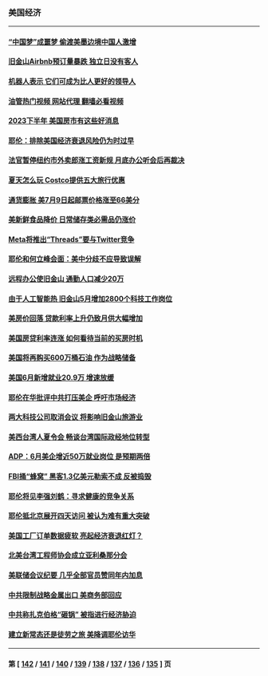 ### 美国经济
---
#### [“中国梦”成噩梦 偷渡美墨边境中国人激增](../../pages/ncid1078158/n14031722.md?07110845) 
#### [旧金山Airbnb预订量暴跌 独立日没有客人](../../pages/ncid1078158/n14031428.md?07110845) 
#### [机器人表示 它们可成为比人更好的领导人](../../pages/ncid1078158/n14031422.md?07110845) 
#### [油管热门视频 网站代理 翻墙必看视频](http://138.2.39.72:81/youtube.html?epic-marker?07110845)
#### [2023下半年 美国房市有这些好消息](../../pages/ncid1078158/n14031385.md?07110845) 
#### [耶伦：排除美国经济衰退风险仍为时过早](../../pages/ncid1078158/n14031285.md?07110845) 
#### [法官暂停纽约市外卖郎涨工资新规 月底办公听会后再裁决](../../pages/ncid1078158/n14031313.md?07110845) 
#### [夏天怎么玩 Costco提供五大旅行优惠](../../pages/ncid1078158/n14026397.md?07110845) 
#### [通货膨胀 美7月9日起邮票价格涨至66美分](../../pages/ncid1078158/n14030863.md?07110845) 
#### [美新鲜食品降价 日常储存类必需品仍涨价](../../pages/ncid1078158/n14030780.md?07110845) 
#### [Meta将推出“Threads”要与Twitter竞争](../../pages/ncid1078158/n14030824.md?07110845) 
#### [耶伦和何立峰会面：美中分歧不应导致误解](../../pages/ncid1078158/n14030774.md?07110845) 
#### [远程办公使旧金山 通勤人口减少20万](../../pages/ncid1078158/n14030694.md?07110845) 
#### [由于人工智能热 旧金山5月增加2800个科技工作岗位](../../pages/ncid1078158/n14030633.md?07110845) 
#### [美房价回落 贷款利率上升仍致月供大幅增加](../../pages/ncid1078158/n14030451.md?07110845) 
#### [美国房贷利率连涨 如何看待当前的买房时机](../../pages/ncid1078158/n14030488.md?07110845) 
#### [美国将再购买600万桶石油 作为战略储备](../../pages/ncid1078158/n14030446.md?07110845) 
#### [美国6月新增就业20.9万 增速放缓](../../pages/ncid1078158/n14030369.md?07110845) 
#### [耶伦在华批评中共打压美企 呼吁市场经济](../../pages/ncid1078158/n14030273.md?07110845) 
#### [两大科技公司取消会议 将影响旧金山旅游业](../../pages/ncid1078158/n14030090.md?07110845) 
#### [美西台湾人夏令会 畅谈台湾国际政经地位转型](../../pages/ncid1078158/n14029865.md?07110845) 
#### [ADP：6月美企增近50万就业岗位 是预期两倍](../../pages/ncid1078158/n14029715.md?07110845) 
#### [FBI捅“蜂窝” 黑客1.3亿美元勒索不成 反被捣毁](../../pages/ncid1078158/n14029762.md?07110845) 
#### [耶伦将见李强刘鹤：寻求健康的竞争关系](../../pages/ncid1078158/n14029757.md?07110845) 
#### [耶伦抵北京展开四天访问 被认为难有重大突破](../../pages/ncid1078158/n14029596.md?07110845) 
#### [美国工厂订单数据疲软 亮起经济衰退红灯？](../../pages/ncid1078158/n14029437.md?07110845) 
#### [北美台湾工程师协会成立亚利桑那分会](../../pages/ncid1078158/n14029124.md?07110845) 
#### [美联储会议纪要 几乎全部官员赞同年内加息](../../pages/ncid1078158/n14029083.md?07110845) 
#### [中共限制战略金属出口 美商务部回应](../../pages/ncid1078158/n14029071.md?07110845) 
#### [中共称扎克伯格“砸锅” 被指进行经济胁迫](../../pages/ncid1078158/n14028986.md?07110845) 
#### [建立新常态还是徒劳之旅 美降调耶伦访华](../../pages/ncid1078158/n14028848.md?07110845) 

---
#### 第 [ [142](./142.md?07110845) / [141](./141.md?07110845) / [140](./140.md?07110845) / [139](./139.md?07110845) / [138](./138.md?07110845) / [137](./137.md?07110845) / [136](./136.md?07110845) / [135](./135.md?07110845) ] 页
